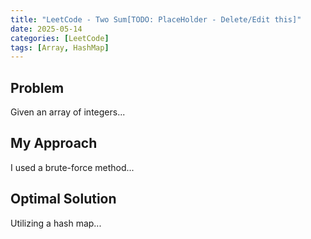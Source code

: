 ```yaml
---
title: "LeetCode - Two Sum[TODO: PlaceHolder - Delete/Edit this]"
date: 2025-05-14
categories: [LeetCode]
tags: [Array, HashMap]
---
```


## Problem
Given an array of integers...

## My Approach
I used a brute-force method...

## Optimal Solution
Utilizing a hash map...

